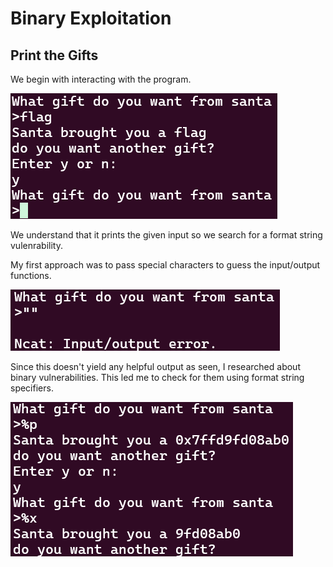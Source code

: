 # Binary Exploitation

## Print the Gifts

We begin with interacting with the program.

![image](/content/nitectf_binaryexp_printthegifts_1.png)

We understand that it prints the given input so we search for a format string vulenrability.

My first approach was to pass special characters to guess the input/output functions.

![image](/content/nitectf_binaryexp_printthegifts_2.png)

Since this doesn't yield any helpful output as seen, I researched about binary vulnerabilities.
This led me to check for them using format string specifiers.

![image](/content/nitectf_binaryexp_printthegifts_3.png)

